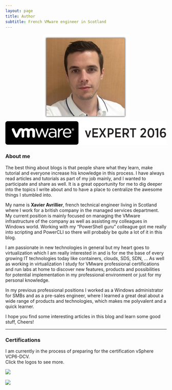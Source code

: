 ```yaml
---
layout: page
title: Author
subtitle: French VMware engineer in Scotland
---
```

<p align="center">
  <img src="/img/photo.jpg"/>
  <br>
  <img src="/img/vExpert.png"/>
</p>  

### About me  
The best thing about blogs is that people share what they learn, make tutorial and everyone increase his knowledge in this process. I have always read articles and tutorials as part of my job mainly, and I wanted to participate and share as well. It is a great opportunity for me to dig deeper into the topics I write about and to have a place to centralize the awesome things I stumbled into.

My name is **Xavier Avrillier**, french technical engineer living in Scotland where I work for a british company in the managed services department. My current position is mainly focused on managing the VMware infrastructure of the company as well as assisting my colleagues in Windows world. Working with my “PowerShell guru” colleague got me really into scripting and PowerCLI so there will probably be quite a lot of it in this blog.

I am passionate in new technologies in general but my heart goes to virtualization which I am really interested in and is for me the base of every growing IT technologies today like containers, clouds, SDS, SDN, ...
As well as working in virtualization I study for VMware professional certifications and run labs at home to discover new features, products and possibilities for potential implementation in my professional environment or just for my personal knowledge.

In my previous professional positions I worked as a Windows administrator for SMBs and as a pre-sales engineer, where I learned a great deal about a wide range of products and technologies, which makes me polyvalent and a quick learner. 

I hope you find some interesting articles in this blog and learn some good stuff, Cheers!

----------

### Certifications  
I am currently in the process of preparing for the certification vSphere VCP6-DCV.  
Click the logos to see more.  

[![]({{site.baseurl}}/img/vcadcv.jpg)]({{site.baseurl}}/img/vcadcvdiplome.jpg)

[![]({{site.baseurl}}/img/ccnpswroute.jpg)]({{site.baseurl}}/img/ccnp.jpg)  
